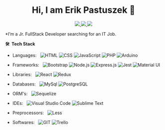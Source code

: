 <p align="center"> <h1 align="center"> Hi, I am Erik Pastuszek 👋</h1> </p>
<p align="center">
<a href="https:/www.linkedin.com/in/erikpastuszekdev/"><img src="https://img.shields.io/badge/LinkedIn-0077B5?style=for-the-badge&logo=linkedin&logoColor=white"/> </a>
<a href="https://www.codewars.com/users/Nikire"><img src="https://img.shields.io/badge/-CodeWars-121216?style=for-the-badge&logo=CodeWars&logoColor=red"/> </a>
<a href="mailto:erikpastuszek@gmail.com"><img src="https://img.shields.io/badge/Gmail-D14836?style=for-the-badge&logo=gmail&logoColor=white"/> </a>
</p>

*I’m a Jr. FullStack Developer searching for an IT Job.




**🛠 &nbsp;Tech Stack**

- Languages: &nbsp;
  ![HTML](https://img.shields.io/badge/-HTML-333333?style=flat&logo=HTML5)
  ![CSS](https://img.shields.io/badge/-CSS-333333?style=flat&logo=CSS3&logoColor=1572B6)
  ![JavaScript](https://img.shields.io/badge/-JavaScript-333333?style=flat&logo=javascript)
  ![PHP](https://img.shields.io/badge/-PHP-333333?style=flat&logo=PHP&logoColor=8993C1)
  ![Arduino](https://img.shields.io/badge/-Arduino-333333?style=flat&logo=Arduino)
  
- Frameworks: &nbsp;
  ![Bootstrap](https://img.shields.io/badge/-Bootstrap-333333?style=flat&logo=bootstrap&logoColor=563D7C)
  ![Node.js](https://img.shields.io/badge/-Node.js-333333?style=flat&logo=node.js)
  ![Express.js](https://img.shields.io/badge/-Express.js-333333?style=flat&logo=node.js)
  ![Jest](https://img.shields.io/badge/-Jest-333333?style=flat&logo=jest&logoColor=C14112)
  ![Material UI](https://img.shields.io/badge/-Material%20UI-333333?style=flat&logo=mui)

- Libraries:  &nbsp;
  ![React](https://img.shields.io/badge/-React-333333?style=flat&logo=react)
  ![Redux](https://img.shields.io/badge/-Redux-333333?style=flat&logo=redux&logoColor=7649BB)


- Databases:  &nbsp;
  ![MySql](https://img.shields.io/badge/-MySql-333333?style=flat&logo=mysql)
  ![PostgreSQL](https://img.shields.io/badge/-PostgreSQL-333333?style=flat&logo=postgresql)

- ORM's:  &nbsp;
  ![Sequelize](https://img.shields.io/badge/-Sequelize-333333?style=flat&logo=sequelize)  

- IDEs: &nbsp;
  ![Visual Studio Code](https://img.shields.io/badge/-Visual%20Studio%20Code-333333?style=flat&logo=visual-studio-code&logoColor=007ACC)
  ![Sublime Text](https://img.shields.io/badge/-Sublime%20Text-333333?style=flat&logo=sublimetext)

- Preprocessors: &nbsp;
![Less](https://img.shields.io/badge/-Less-333333?style=flat&logo=less&logoColor=1D365D)

- Softwares: &nbsp;
  ![GIT](https://img.shields.io/badge/-GIT-333333?style=flat&logo=git)
  ![Trello](https://img.shields.io/badge/-Trello-333333?style=flat&logo=trello&logoColor=0079BF)

<!--
Here are some ideas to get you started:

- 🔭 I’m currently working on ...
- 🌱 I’m currently learning ...
- 👯 I’m looking to collaborate on ...
- 🤔 I’m looking for help with ...
- 💬 Ask me about ...
- 📫 How to reach me: ...
- 😄 Pronouns: ...
- ⚡ Fun fact: ...
-->

